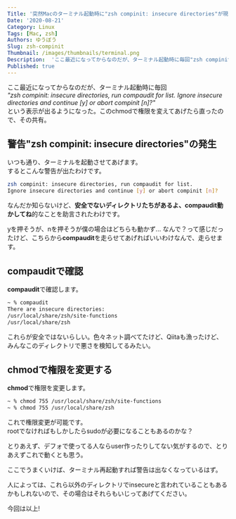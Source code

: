```yaml
---
Title: '突然Macのターミナル起動時に"zsh compinit: insecure directories"が現れる'
Date: '2020-08-21'
Category: Linux
Tags: [Mac, zsh]
Authors: ゆうぼう
Slug: zsh-compinit
Thumbnail: /images/thumbnails/terminal.png
Description:  'ここ最近になってからなのだが、ターミナル起動時に毎回"zsh compinit: insecure directories, run compaudit for list. Ignore insecure directories and continue [y] or abort compinit [n]?"という表示が出るようになった。このchmodで権限を変えてあげたら直ったので、その共有。'
Published: true
---
```


ここ最近になってからなのだが、ターミナル起動時に毎回  
*"zsh compinit: insecure directories, run compaudit for list. Ignore insecure directories and continue [y] or abort compinit [n]?"*  
という表示が出るようになった。このchmodで権限を変えてあげたら直ったので、その共有。

## 警告"zsh compinit: insecure directories"の発生

いつも通り、ターミナルを起動させてあげます。  
するとこんな警告が出たわけです。

~~~bash
zsh compinit: insecure directories, run compaudit for list.
Ignore insecure directories and continue [y] or abort compinit [n]?
~~~

なんだか知らないけど、**安全でないディレクトリたちがあるよ、compaudit動かしてね**的なことを助言されたわけです。

yを押そうが、nを押そうが僕の場合はどちらも動かず...
なんで？って感じだったけど、こちらから**compaudit**を走らせてあげればいいわけなんで、走らせます。

## compauditで確認

**compaudit**で確認します。

~~~bash
~ % compaudit
There are insecure directories:
/usr/local/share/zsh/site-functions
/usr/local/share/zsh
~~~

これらが安全ではないらしい。色々ネット調べてたけど、Qiitaも漁ったけど、みんなこのディレクトリで悪さを検知してるみたい。

## chmodで権限を変更する

**chmod**で権限を変更します。

~~~bash
~ % chmod 755 /usr/local/share/zsh/site-functions
~ % chmod 755 /usr/local/share/zsh
~~~

これで権限変更が可能です。  
rootでなければもしかしたらsudoが必要になることもあるのかな？

とりあえず、デフォで使ってる人ならuser作ったりしてない気がするので、とりあえずこれで動くとも思う。

ここでうまくいけば、ターミナル再起動すれば警告は出なくなっているはず。

人によっては、これら以外のディレクトリでinsecureと言われていることもあるかもしれないので、その場合はそれらもいじってあげてください。

今回は以上!
